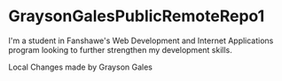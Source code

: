 # GraysonGalesPublicRemoteRepo1

I'm a student in Fanshawe's Web Development and Internet Applications program looking to further strengthen my development skills.

Local Changes made by Grayson Gales
